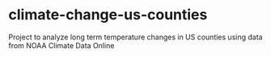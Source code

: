 # climate-change-us-counties
Project to analyze long term temperature changes in US counties using data from NOAA Climate Data Online

